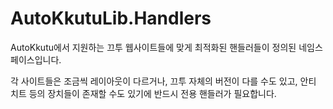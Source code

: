 # AutoKkutuLib.Handlers

AutoKkutu에서 지원하는 끄투 웹사이트들에 맞게 최적화된 핸들러들이 정의된 네임스페이스입니다.

각 사이트들은 조금씩 레이아웃이 다르거나, 끄투 자체의 버전이 다를 수도 있고, 안티 치트 등의 장치들이 존재할 수도 있기에 반드시 전용 핸들러가 필요합니다.
